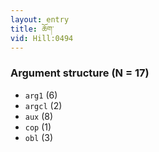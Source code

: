 ```yaml
---
layout: entry
title: ཆོག་
vid: Hill:0494
---
```

### Argument structure (N = 17)
* `arg1` (6)
* `argcl` (2)
* `aux` (8)
* `cop` (1)
* `obl` (3)
